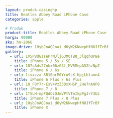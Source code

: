 ```yaml
---
layout: produk-casinghp
title: Beatles Abbey Road iPhone Case
categories: apple

# Produk
product-title: Beatles Abbey Road iPhone Case
harga: 90000
sku: hn-2066
image-drive: 1HybJnAQJoai_d6yW2KNwepHfNOJfTrBf
gallery:
  - url: 1V5P8dGzsePrNJljG3MOTB8_3lqqhQPBe
    title: iPhone 5 / 5s / SE
  - url: 107cAds27nkx06zG3f_MVRMepA52hzNpZ
    title: iPhone 6 / 6s
  - url: 1ivxzza-SR10nrM0Yru9LK-KpjLhlumn4
    title: iPhone 6 Plus / 6s Plus
  - url: 10_F8Y7r-EsV4VzZ3DxXHSP_2He7nA0P8
    title: iPhone 7 / 8
  - url: 1TSLH-mpFQdOzOJmVPtVTmIkpPgJrY3Uz
    title: iPhone 7 Plus / 8 Plus
  - url: 1HybJnAQJoai_d6yW2KNwepHfNOJfTrBf
    title: iPhone X
---
```

